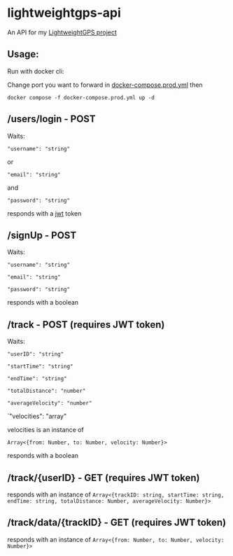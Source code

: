 # lightweightgps-api

An API for my [LightweightGPS project](https://github.com/KuKetto/lightweightgps/tree/master)

## Usage:

Run with docker cli:

Change port you want to forward in [docker-compose.prod.yml](https://github.com/KuKetto/lightweightgps-api/blob/master/lightweightgps/docker-compose.prod.yml) then

`docker compose -f docker-compose.prod.yml up -d`

## /users/login - POST

Waits:

`"username": "string"`

or

`"email": "string"`

and

`"password": "string"`

responds with a [jwt](https://www.jwt.io) token

## /signUp - POST

Waits:

`"username": "string"`

`"email": "string"`

`"password": "string"`

responds with a boolean

## /track - POST (requires JWT token)

Waits:

`"userID": "string"`

`"startTime": "string"`

`"endTime": "string"`

`"totalDistance": "number"`

`"averageVelocity": "number"`

`"velocities": "array"

velocities is an instance of

`Array<{from: Number, to: Number, velocity: Number}>`

responds with a boolean

## /track/{userID} - GET (requires JWT token)

responds with an instance of `Array<{trackID: string, startTime: string, endTime: string, totalDistance: Number, averageVelocity: Number}>`

## /track/data/{trackID} - GET (requires JWT token)

responds with an instance of `Array<{from: Number, to: Number, velocity: Number}>`
